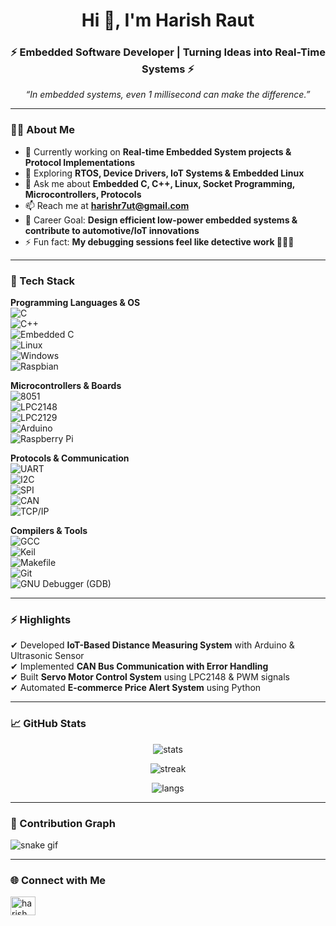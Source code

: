 <h1 align="center">Hi 👋, I'm Harish Raut</h1>
<h3 align="center">⚡ Embedded Software Developer | Turning Ideas into Real-Time Systems ⚡</h3>

<p align="center">
  <em>“In embedded systems, even 1 millisecond can make the difference.”</em>
</p>

---

### 👨‍💻 About Me  
- 🔭 Currently working on **Real-time Embedded System projects & Protocol Implementations**  
- 🌱 Exploring **RTOS, Device Drivers, IoT Systems & Embedded Linux**  
- 💬 Ask me about **Embedded C, C++, Linux, Socket Programming, Microcontrollers, Protocols**  
- 📫 Reach me at **harishr7ut@gmail.com**  
- 🎯 Career Goal: **Design efficient low-power embedded systems & contribute to automotive/IoT innovations**  
- ⚡ Fun fact: **My debugging sessions feel like detective work 🕵️‍♂️🔧**  

---

### 🚀 Tech Stack  

**Programming Languages & OS**  
![C](https://img.shields.io/badge/-C-00599C?style=for-the-badge&logo=c&logoColor=white)  
![C++](https://img.shields.io/badge/-C++-00599C?style=for-the-badge&logo=cplusplus&logoColor=white)  
![Embedded C](https://img.shields.io/badge/-Embedded%20C-orange?style=for-the-badge)  
![Linux](https://img.shields.io/badge/-Linux-black?style=for-the-badge&logo=linux)  
![Windows](https://img.shields.io/badge/-Windows-blue?style=for-the-badge&logo=windows)  
![Raspbian](https://img.shields.io/badge/-Raspbian-BC1142?style=for-the-badge&logo=raspberrypi&logoColor=white)  

**Microcontrollers & Boards**  
![8051](https://img.shields.io/badge/-8051-lightgrey?style=for-the-badge)  
![LPC2148](https://img.shields.io/badge/-LPC2148-blue?style=for-the-badge)  
![LPC2129](https://img.shields.io/badge/-LPC2129-darkblue?style=for-the-badge)  
![Arduino](https://img.shields.io/badge/-Arduino-00979D?style=for-the-badge&logo=arduino&logoColor=white)  
![Raspberry Pi](https://img.shields.io/badge/-Raspberry%20Pi-C51A4A?style=for-the-badge&logo=raspberrypi&logoColor=white)  

**Protocols & Communication**  
![UART](https://img.shields.io/badge/-UART-yellow?style=for-the-badge)  
![I2C](https://img.shields.io/badge/-I2C-blue?style=for-the-badge)  
![SPI](https://img.shields.io/badge/-SPI-green?style=for-the-badge)  
![CAN](https://img.shields.io/badge/-CAN-orange?style=for-the-badge)  
![TCP/IP](https://img.shields.io/badge/-TCP%2FIP-red?style=for-the-badge)  

**Compilers & Tools**  
![GCC](https://img.shields.io/badge/-GCC-darkgreen?style=for-the-badge&logo=gnu&logoColor=white)  
![Keil](https://img.shields.io/badge/-Keil-blue?style=for-the-badge)  
![Makefile](https://img.shields.io/badge/-Makefile-lightgrey?style=for-the-badge)  
![Git](https://img.shields.io/badge/-Git-black?style=for-the-badge&logo=git)  
![GNU Debugger (GDB)](https://img.shields.io/badge/-VS%20Code-0078d7?style=for-the-badge&logo=visual-studio-code&logoColor=white)  

---

### ⚡ Highlights  
✔ Developed **IoT-Based Distance Measuring System** with Arduino & Ultrasonic Sensor  
✔ Implemented **CAN Bus Communication with Error Handling**  
✔ Built **Servo Motor Control System** using LPC2148 & PWM signals  
✔ Automated **E-commerce Price Alert System** using Python  

---

### 📈 GitHub Stats  
<p align="center">
  <img src="https://github-readme-stats.vercel.app/api?username=harishrautcodz&show_icons=true&theme=tokyonight" alt="stats" />
</p>
<p align="center">
  <img src="https://github-readme-streak-stats.herokuapp.com/?user=harishrautcodz&theme=tokyonight" alt="streak" />
</p>
<p align="center">
  <img src="https://github-readme-stats.vercel.app/api/top-langs/?username=harishrautcodz&layout=compact&theme=tokyonight" alt="langs" />
</p>

---

### 🐍 Contribution Graph
![snake gif](https://github.com/harishrautcodz/harishrautcodz/blob/output/github-contribution-grid-snake.svg)

---

### 🌐 Connect with Me  
<p align="left">
<a href="https://linkedin.com/in/harish raut" target="blank"><img align="center" src="https://raw.githubusercontent.com/rahuldkjain/github-profile-readme-generator/master/src/images/icons/Social/linked-in-alt.svg" alt="harish raut" height="30" width="40" /></a>
</p>
